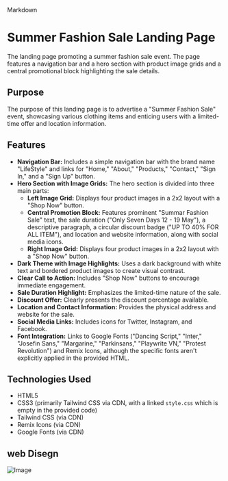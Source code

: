Markdown

# Summer Fashion Sale Landing Page

 The landing page promoting a summer fashion sale event. The page features a navigation bar and a hero section with product image grids and a central promotional block highlighting the sale details.

## Purpose

The purpose of this landing page is to advertise a "Summer Fashion Sale" event, showcasing various clothing items and enticing users with a limited-time offer and location information.

## Features

* **Navigation Bar:** Includes a simple navigation bar with the brand name "LifeStyle" and links for "Home," "About," "Products," "Contact," "Sign In," and a "Sign Up" button.
* **Hero Section with Image Grids:** The hero section is divided into three main parts:
    * **Left Image Grid:** Displays four product images in a 2x2 layout with a "Shop Now" button.
    * **Central Promotion Block:** Features prominent "Summar Fashion Sale" text, the sale duration ("Only Seven Days 12 - 19 May"), a descriptive paragraph, a circular discount badge ("UP TO 40% FOR ALL ITEM"), and location and website information, along with social media icons.
    * **Right Image Grid:** Displays four product images in a 2x2 layout with a "Shop Now" button.
* **Dark Theme with Image Highlights:** Uses a dark background with white text and bordered product images to create visual contrast.
* **Clear Call to Action:** Includes "Shop Now" buttons to encourage immediate engagement.
* **Sale Duration Highlight:** Emphasizes the limited-time nature of the sale.
* **Discount Offer:** Clearly presents the discount percentage available.
* **Location and Contact Information:** Provides the physical address and website for the sale.
* **Social Media Links:** Includes icons for Twitter, Instagram, and Facebook.
* **Font Integration:** Links to Google Fonts ("Dancing Script," "Inter," "Josefin Sans," "Margarine," "Parkinsans," "Playwrite VN," "Protest Revolution") and Remix Icons, although the specific fonts aren't explicitly applied in the provided HTML.

## Technologies Used

* HTML5
* CSS3 (primarily Tailwind CSS via CDN, with a linked `style.css` which is empty in the provided code)
* Tailwind CSS (via CDN)
* Remix Icons (via CDN)
* Google Fonts (via CDN)

## web Disegn

![Image](https://github.com/user-attachments/assets/90b8b02f-e441-4e8d-94d3-809dac4cd9fd)
